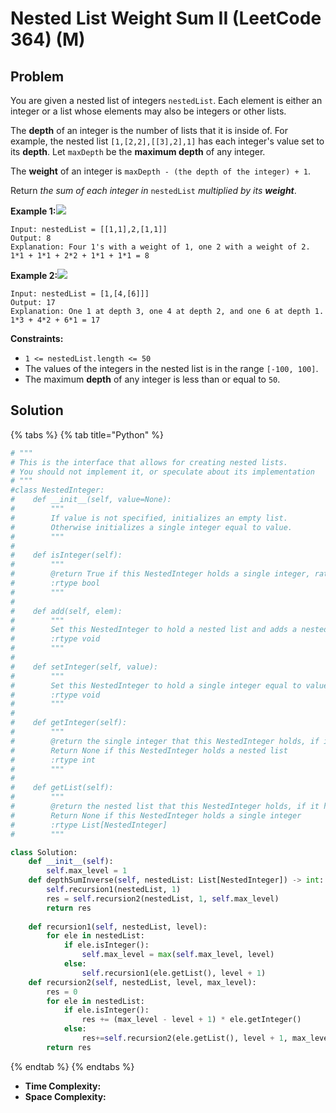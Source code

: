 # Nested List Weight Sum II \(LeetCode 364\) \(M\)

## Problem

You are given a nested list of integers `nestedList`. Each element is either an integer or a list whose elements may also be integers or other lists.

The **depth** of an integer is the number of lists that it is inside of. For example, the nested list `[1,[2,2],[[3],2],1]` has each integer's value set to its **depth**. Let `maxDepth` be the **maximum depth** of any integer.

The **weight** of an integer is `maxDepth - (the depth of the integer) + 1`.

Return _the sum of each integer in_ `nestedList` _multiplied by its **weight**_.

**Example 1:**![](https://assets.leetcode.com/uploads/2021/03/27/nestedlistweightsumiiex1.png)

```text
Input: nestedList = [[1,1],2,[1,1]]
Output: 8
Explanation: Four 1's with a weight of 1, one 2 with a weight of 2.
1*1 + 1*1 + 2*2 + 1*1 + 1*1 = 8
```

**Example 2:**![](https://assets.leetcode.com/uploads/2021/03/27/nestedlistweightsumiiex2.png)

```text
Input: nestedList = [1,[4,[6]]]
Output: 17
Explanation: One 1 at depth 3, one 4 at depth 2, and one 6 at depth 1.
1*3 + 4*2 + 6*1 = 17
```

**Constraints:**

* `1 <= nestedList.length <= 50`
* The values of the integers in the nested list is in the range `[-100, 100]`.
* The maximum **depth** of any integer is less than or equal to `50`.

## Solution

{% tabs %}
{% tab title="Python" %}
```python
# """
# This is the interface that allows for creating nested lists.
# You should not implement it, or speculate about its implementation
# """
#class NestedInteger:
#    def __init__(self, value=None):
#        """
#        If value is not specified, initializes an empty list.
#        Otherwise initializes a single integer equal to value.
#        """
#
#    def isInteger(self):
#        """
#        @return True if this NestedInteger holds a single integer, rather than a nested list.
#        :rtype bool
#        """
#
#    def add(self, elem):
#        """
#        Set this NestedInteger to hold a nested list and adds a nested integer elem to it.
#        :rtype void
#        """
#
#    def setInteger(self, value):
#        """
#        Set this NestedInteger to hold a single integer equal to value.
#        :rtype void
#        """
#
#    def getInteger(self):
#        """
#        @return the single integer that this NestedInteger holds, if it holds a single integer
#        Return None if this NestedInteger holds a nested list
#        :rtype int
#        """
#
#    def getList(self):
#        """
#        @return the nested list that this NestedInteger holds, if it holds a nested list
#        Return None if this NestedInteger holds a single integer
#        :rtype List[NestedInteger]
#        """

class Solution:
    def __init__(self):
        self.max_level = 1
    def depthSumInverse(self, nestedList: List[NestedInteger]) -> int:
        self.recursion1(nestedList, 1)
        res = self.recursion2(nestedList, 1, self.max_level)
        return res
        
    def recursion1(self, nestedList, level):
        for ele in nestedList:
            if ele.isInteger():
                self.max_level = max(self.max_level, level)
            else:
                self.recursion1(ele.getList(), level + 1)
    def recursion2(self, nestedList, level, max_level):
        res = 0
        for ele in nestedList:
            if ele.isInteger():
                res += (max_level - level + 1) * ele.getInteger()
            else:
                res+=self.recursion2(ele.getList(), level + 1, max_level)
        return res
```
{% endtab %}
{% endtabs %}

* **Time Complexity:** 
* **Space Complexity:**

